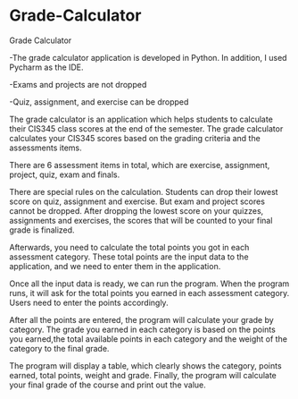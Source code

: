 # Grade-Calculator


Grade Calculator 

-The grade calculator application is developed in Python. In addition, I used Pycharm as the IDE.

-Exams and projects are not dropped 

-Quiz, assignment, and exercise can be dropped 

The grade calculator is an application which helps students to calculate their CIS345 class scores at the end of the semester. The grade calculator calculates your CIS345 scores based on the grading criteria and the assessments items. 

There are 6 assessment items in total, which are exercise, assignment, project, quiz, exam and finals. 

There are special rules on the calculation. Students can drop their lowest score on quiz, assignment and exercise. But exam and project scores cannot be dropped. After dropping the lowest score on your quizzes, assignments and exercises, the scores that will be counted to your final grade is finalized.

Afterwards, you need to calculate the total points you got in each assessment category. These total points are the input data to the application, and we need to enter them in the application.

Once all the input data is ready, we can run the program. When the program runs, it will ask for the total points you earned in each assessment category. Users need to enter the points accordingly. 

After all the points are entered, the program will calculate your grade by category. The grade you earned in each category is based on the points you earned,the total available points in each category and the weight of the category to the final grade. 

The program will display a table, which clearly shows the category, points earned, total points, weight and grade.
Finally, the program will calculate your final grade of the course and print out the value.


